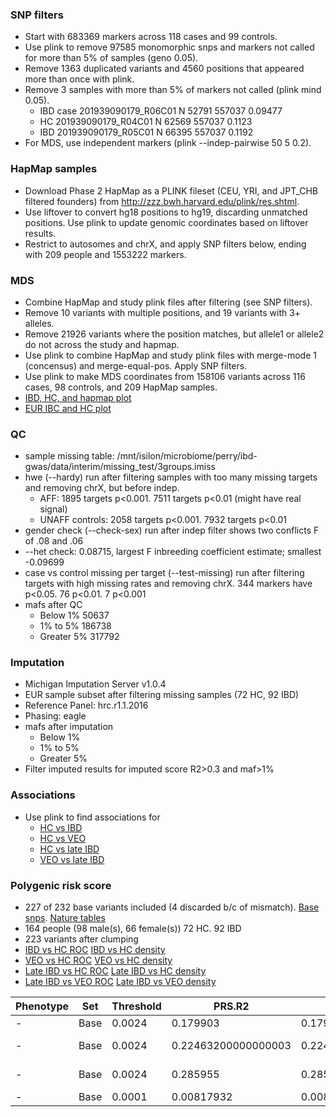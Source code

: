 ### SNP filters
* Start with 683369 markers across 118 cases and 99 controls. 
* Use plink to remove 97585 monomorphic snps and markers not called for more than 5% of samples (geno 0.05). 
* Remove 1363 duplicated variants and 4560 positions that appeared more than once with plink.
* Remove 3 samples with more than 5% of markers not called (plink mind 0.05).
    *   IBD case 201939090179_R06C01          N    52791   557037  0.09477
    *   HC 201939090179_R04C01          N    62569   557037   0.1123
    *   IBD 201939090179_R05C01          N    66395   557037   0.1192
* For MDS, use independent markers (plink --indep-pairwise 50 5 0.2).

### HapMap samples
* Download Phase 2 HapMap as a PLINK fileset (CEU, YRI, and JPT_CHB filtered founders) from http://zzz.bwh.harvard.edu/plink/res.shtml.
* Use liftover to convert hg18 positions to hg19, discarding unmatched positions. Use plink to update genomic coordinates based on liftover results.
* Restrict to autosomes and chrX, and apply SNP filters below, ending with 209 people and 1553222 markers.

### MDS
* Combine HapMap and study plink files after filtering (see SNP filters). 
* Remove 10 variants with multiple positions, and 19 variants with 3+ alleles.
* Remove 21926 variants where the position matches, but allele1 or allele2 do not across the study and hapmap.
* Use plink to combine HapMap and study plink files with merge-mode 1 (concensus) and merge-equal-pos. Apply SNP filters.
* Use plink to make MDS coordinates from 158106 variants across 116 cases, 98 controls, and 209 HapMap samples.
* [IBD, HC, and hapmap plot](plots/hapmap_mds.png)
* [EUR IBC and HC plot](plots/eur_mds.png)

### QC
* sample missing table: /mnt/isilon/microbiome/perry/ibd-gwas/data/interim/missing_test/3groups.imiss
* hwe (--hardy) run after filtering samples with too many missing targets and removing chrX, but before indep. 
    * AFF: 1895 targets p<0.001. 7511 targets p<0.01 (might have real signal)
    * UNAFF controls: 2058 targets p<0.001. 7932 targets p<0.01
* gender check (--check-sex) run after indep filter shows two conflicts F of .08 and .06
* --het check: 0.08715, largest F inbreeding coefficient estimate; smallest -0.09699
* case vs control missing per target (--test-missing) run after filtering targets with high missing rates and removing chrX. 344 markers have p<0.05. 76 p<0.01. 7 p<0.001
* mafs after QC
    * Below 1%        50637
    * 1% to 5%        186738
    * Greater 5%      317792
    
### Imputation
* Michigan Imputation Server v1.0.4
* EUR sample subset after filtering missing samples (72 HC, 92 IBD)
* Reference Panel: hrc.r1.1.2016
* Phasing: eagle
* mafs after imputation
    * Below 1%        
    * 1% to 5%        
    * Greater 5% 
* Filter imputed results for imputed score R2>0.3 and maf>1%

### Associations
* Use plink to find associations for
    * [HC vs IBD](plots/manhattan.all.png)
    * [HC vs VEO](plots/manhattan.early.png)
    * [HC vs late IBD](plots/manhattan.late.png)
    * [VEO vs late IBD](plots/manhattan.ibd_all.png)

### Polygenic risk score
* 227 of 232 base variants included (4 discarded b/c of mismatch). [Base snps](https://www.ncbi.nlm.nih.gov/pmc/articles/PMC4881818/). [Nature tables](https://www.nature.com/articles/ng.3359#supplementary-information)
* 164 people (98 male(s), 66 female(s)) 72 HC. 92 IBD
* 223 variants after clumping
* [IBD vs HC ROC](plots/all.eur.prs.roc.png) [IBD vs HC density](plots/all.eur.prs.density.png)
* [VEO vs HC ROC](plots/early.eur.prs.roc.png) [VEO vs HC density](plots/early.eur.prs.density.png)
* [Late IBD vs HC ROC](plots/late.eur.prs.roc.png) [Late IBD vs HC density](plots/late.eur.prs.density.png)
* [Late IBD vs VEO ROC](plots/all_ibd.eur.prs.roc.png) [Late IBD vs VEO density](plots/all_ibd.eur.prs.density.png)

| Phenotype  |     Set   |  Threshold   |    PRS.R2  | Full.R2 | Null.R2 | Prevalence  |    Coefficient |    Standard.Error | P  |   Num_SNP | Empirical-P | group |
| -| ----- | ----- | ----- | ----- | ----- | ----- | ----- | ----- | ----- | --- | --- | -- |
|-|Base|0.0024|0.179903|0.179903|0|-|289.668|83.8725|0.000553005|223|0.000779999|early|
|-|Base|0.0024|0.22463200000000003|0.22463200000000003|0|-|332.13800000000003|70.7061|2.63432e-06|223|6.999989999999999e-06|all|
|-|Base|0.0024|0.285955|0.285955|0|-|412.87199999999996|91.2001|5.9797000000000005e-06|224|2e-05|late|
|-|Base|0.0001|0.00817932|0.00817932|0|-|-52.8022|70.8431|0.45606599999999997|222|0.462333|ibd_all|
